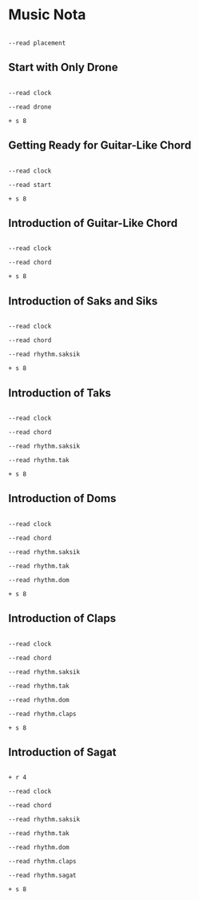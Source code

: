 # Music Nota

```scenario oscilla

--read placement

```

## Start with Only Drone

```scenario oscilla

--read clock

--read drone

+ s 8

```

## Getting Ready for Guitar-Like Chord

```scenario oscilla

--read clock

--read start

+ s 8

```

## Introduction of Guitar-Like Chord

```scenario oscilla

--read clock

--read chord

+ s 8

```

## Introduction of Saks and Siks

```scenario oscilla

--read clock

--read chord

--read rhythm.saksik

+ s 8

```

## Introduction of Taks

```scenario oscilla

--read clock

--read chord

--read rhythm.saksik

--read rhythm.tak

+ s 8

```

## Introduction of Doms

```scenario oscilla

--read clock

--read chord

--read rhythm.saksik

--read rhythm.tak

--read rhythm.dom

+ s 8

```

## Introduction of Claps

```scenario oscilla

--read clock

--read chord

--read rhythm.saksik

--read rhythm.tak

--read rhythm.dom

--read rhythm.claps

+ s 8

```

## Introduction of Sagat

```scenario oscilla

+ r 4

--read clock

--read chord

--read rhythm.saksik

--read rhythm.tak

--read rhythm.dom

--read rhythm.claps

--read rhythm.sagat

+ s 8

```
